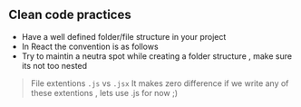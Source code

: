 ## Clean code practices
- Have a well defined folder/file structure in your project
- In React the convention is as follows
- Try to maintin a neutra spot while creating a folder structure , make sure its not too nested

> File extentions ```.js``` vs ```.jsx```
It makes zero difference if we write any of these extentions , lets use .js for now ;)
